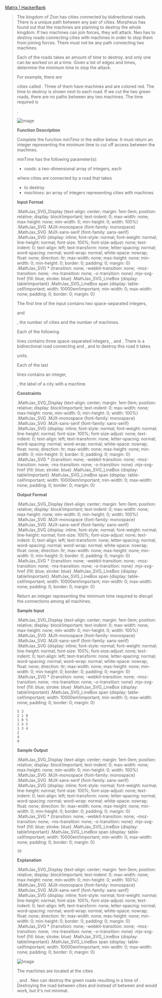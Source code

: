 [Matrix | HackerRank](https://www.hackerrank.com/challenges/matrix/problem?isFullScreen=true&h_l=interview&playlist_slugs%5B%5D=interview-preparation-kit&playlist_slugs%5B%5D=graphs)

> The kingdom of Zion has cities connected by bidirectional roads. There is a unique path between any pair of cities. Morpheus has found out that the machines are planning to destroy the whole kingdom. If two machines can join forces, they will attack. Neo has to destroy roads connecting cities with machines in order to stop them from joining forces. There must not be any path connecting two machines.
> 
> Each of the roads takes an amount of time to destroy, and only one can be worked on at a time. Given a list of edges and times, determine the minimum time to stop the attack.
> 
> For example, there are
> 
> cities called . Three of them have machines and are colored red. The time to destroy is shown next to each road. If we cut the two green roads, there are no paths between any two machines. The time required is
> 
> .
> 
> ![image](https://s3.amazonaws.com/hr-assets/0/1528209077-f7699103c6-matrixExample.png)
> 
> **Function Description**
> 
> Complete the function _minTime_ in the editor below. It must return an integer representing the minimum time to cut off access between the machines.
> 
> minTime has the following parameter(s):
> 
> -   _roads_: a two-dimensional array of integers, each
> 
> where cities are connected by a road that takes
> 
> -   to destroy
> -   _machines_: an array of integers representing cities with machines
> 
> **Input Format**
> 
> .MathJax\_SVG\_Display {text-align: center; margin: 1em 0em; position: relative; display: block!important; text-indent: 0; max-width: none; max-height: none; min-width: 0; min-height: 0; width: 100%} .MathJax\_SVG .MJX-monospace {font-family: monospace} .MathJax\_SVG .MJX-sans-serif {font-family: sans-serif} .MathJax\_SVG {display: inline; font-style: normal; font-weight: normal; line-height: normal; font-size: 100%; font-size-adjust: none; text-indent: 0; text-align: left; text-transform: none; letter-spacing: normal; word-spacing: normal; word-wrap: normal; white-space: nowrap; float: none; direction: ltr; max-width: none; max-height: none; min-width: 0; min-height: 0; border: 0; padding: 0; margin: 0} .MathJax\_SVG \* {transition: none; -webkit-transition: none; -moz-transition: none; -ms-transition: none; -o-transition: none} .mjx-svg-href {fill: blue; stroke: blue} .MathJax\_SVG\_LineBox {display: table!important} .MathJax\_SVG\_LineBox span {display: table-cell!important; width: 10000em!important; min-width: 0; max-width: none; padding: 0; border: 0; margin: 0}
> 
> The first line of the input contains two space-separated integers,
> 
> and
> 
> , the number of cities and the number of machines.
> 
> Each of the following
> 
> lines contains three space-separated integers, , and . There is a bidirectional road connecting and , and to destroy this road it takes
> 
> units.
> 
> Each of the last
> 
> lines contains an integer,
> 
> , the label of a city with a machine.
> 
> **Constraints**
> 
> .MathJax\_SVG\_Display {text-align: center; margin: 1em 0em; position: relative; display: block!important; text-indent: 0; max-width: none; max-height: none; min-width: 0; min-height: 0; width: 100%} .MathJax\_SVG .MJX-monospace {font-family: monospace} .MathJax\_SVG .MJX-sans-serif {font-family: sans-serif} .MathJax\_SVG {display: inline; font-style: normal; font-weight: normal; line-height: normal; font-size: 100%; font-size-adjust: none; text-indent: 0; text-align: left; text-transform: none; letter-spacing: normal; word-spacing: normal; word-wrap: normal; white-space: nowrap; float: none; direction: ltr; max-width: none; max-height: none; min-width: 0; min-height: 0; border: 0; padding: 0; margin: 0} .MathJax\_SVG \* {transition: none; -webkit-transition: none; -moz-transition: none; -ms-transition: none; -o-transition: none} .mjx-svg-href {fill: blue; stroke: blue} .MathJax\_SVG\_LineBox {display: table!important} .MathJax\_SVG\_LineBox span {display: table-cell!important; width: 10000em!important; min-width: 0; max-width: none; padding: 0; border: 0; margin: 0}
> 
> **Output Format**
> 
> .MathJax\_SVG\_Display {text-align: center; margin: 1em 0em; position: relative; display: block!important; text-indent: 0; max-width: none; max-height: none; min-width: 0; min-height: 0; width: 100%} .MathJax\_SVG .MJX-monospace {font-family: monospace} .MathJax\_SVG .MJX-sans-serif {font-family: sans-serif} .MathJax\_SVG {display: inline; font-style: normal; font-weight: normal; line-height: normal; font-size: 100%; font-size-adjust: none; text-indent: 0; text-align: left; text-transform: none; letter-spacing: normal; word-spacing: normal; word-wrap: normal; white-space: nowrap; float: none; direction: ltr; max-width: none; max-height: none; min-width: 0; min-height: 0; border: 0; padding: 0; margin: 0} .MathJax\_SVG \* {transition: none; -webkit-transition: none; -moz-transition: none; -ms-transition: none; -o-transition: none} .mjx-svg-href {fill: blue; stroke: blue} .MathJax\_SVG\_LineBox {display: table!important} .MathJax\_SVG\_LineBox span {display: table-cell!important; width: 10000em!important; min-width: 0; max-width: none; padding: 0; border: 0; margin: 0}
> 
> Return an integer representing the minimum time required to disrupt the connections among all machines.
> 
> **Sample Input**
> 
> .MathJax\_SVG\_Display {text-align: center; margin: 1em 0em; position: relative; display: block!important; text-indent: 0; max-width: none; max-height: none; min-width: 0; min-height: 0; width: 100%} .MathJax\_SVG .MJX-monospace {font-family: monospace} .MathJax\_SVG .MJX-sans-serif {font-family: sans-serif} .MathJax\_SVG {display: inline; font-style: normal; font-weight: normal; line-height: normal; font-size: 100%; font-size-adjust: none; text-indent: 0; text-align: left; text-transform: none; letter-spacing: normal; word-spacing: normal; word-wrap: normal; white-space: nowrap; float: none; direction: ltr; max-width: none; max-height: none; min-width: 0; min-height: 0; border: 0; padding: 0; margin: 0} .MathJax\_SVG \* {transition: none; -webkit-transition: none; -moz-transition: none; -ms-transition: none; -o-transition: none} .mjx-svg-href {fill: blue; stroke: blue} .MathJax\_SVG\_LineBox {display: table!important} .MathJax\_SVG\_LineBox span {display: table-cell!important; width: 10000em!important; min-width: 0; max-width: none; padding: 0; border: 0; margin: 0}
> 
>     5 3
>     2 1 8
>     1 0 5
>     2 4 5
>     1 3 4
>     2
>     4
>     0
>     
> 
> **Sample Output**
> 
> .MathJax\_SVG\_Display {text-align: center; margin: 1em 0em; position: relative; display: block!important; text-indent: 0; max-width: none; max-height: none; min-width: 0; min-height: 0; width: 100%} .MathJax\_SVG .MJX-monospace {font-family: monospace} .MathJax\_SVG .MJX-sans-serif {font-family: sans-serif} .MathJax\_SVG {display: inline; font-style: normal; font-weight: normal; line-height: normal; font-size: 100%; font-size-adjust: none; text-indent: 0; text-align: left; text-transform: none; letter-spacing: normal; word-spacing: normal; word-wrap: normal; white-space: nowrap; float: none; direction: ltr; max-width: none; max-height: none; min-width: 0; min-height: 0; border: 0; padding: 0; margin: 0} .MathJax\_SVG \* {transition: none; -webkit-transition: none; -moz-transition: none; -ms-transition: none; -o-transition: none} .mjx-svg-href {fill: blue; stroke: blue} .MathJax\_SVG\_LineBox {display: table!important} .MathJax\_SVG\_LineBox span {display: table-cell!important; width: 10000em!important; min-width: 0; max-width: none; padding: 0; border: 0; margin: 0}
> 
>     10
>     
> 
> **Explanation**
> 
> .MathJax\_SVG\_Display {text-align: center; margin: 1em 0em; position: relative; display: block!important; text-indent: 0; max-width: none; max-height: none; min-width: 0; min-height: 0; width: 100%} .MathJax\_SVG .MJX-monospace {font-family: monospace} .MathJax\_SVG .MJX-sans-serif {font-family: sans-serif} .MathJax\_SVG {display: inline; font-style: normal; font-weight: normal; line-height: normal; font-size: 100%; font-size-adjust: none; text-indent: 0; text-align: left; text-transform: none; letter-spacing: normal; word-spacing: normal; word-wrap: normal; white-space: nowrap; float: none; direction: ltr; max-width: none; max-height: none; min-width: 0; min-height: 0; border: 0; padding: 0; margin: 0} .MathJax\_SVG \* {transition: none; -webkit-transition: none; -moz-transition: none; -ms-transition: none; -o-transition: none} .mjx-svg-href {fill: blue; stroke: blue} .MathJax\_SVG\_LineBox {display: table!important} .MathJax\_SVG\_LineBox span {display: table-cell!important; width: 10000em!important; min-width: 0; max-width: none; padding: 0; border: 0; margin: 0}
> 
> ![image](https://s3.amazonaws.com/hr-assets/0/1528209926-cda6d7fb35-matrixSample.png)
> 
> The machines are located at the cities
> 
> , and . Neo can destroy the green roads resulting in a time of . Destroying the road between cities and instead of between and would work, but it's not minimal.